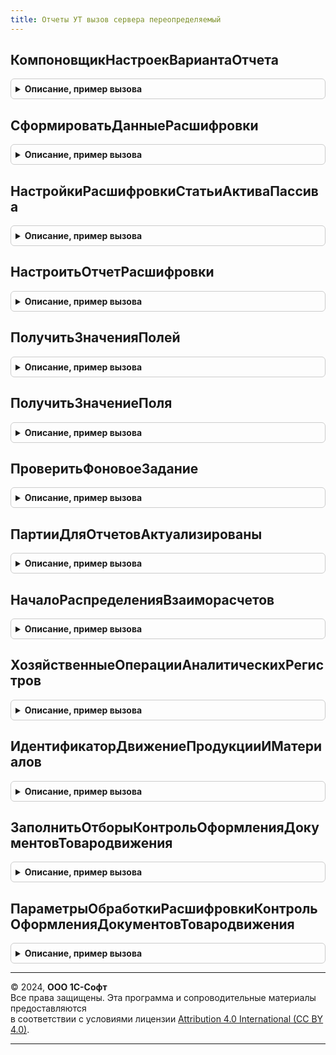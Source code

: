 ```yaml
---
title: Отчеты УТ вызов сервера переопределяемый
---
```



## КомпоновщикНастроекВариантаОтчета
<details style="margin: 1em 0; padding: 0.5em; border: 1px solid #ccc; border-radius: 6px;">

<summary style="font-weight: bold; cursor: pointer;">Описание, пример вызова</summary>

```bsl

// Вызывается из модуля ОтчетыУТКлиентПереопределяемый"
//
// Параметры:
// 	СвойстваВариантаОтчета - Структура -:
// 	 *КлючОбъекта - Строка -
// 	 *КлючВарианта - Строка -
// Возвращаемое значение:
// 	КомпоновщикНастроекКомпоновкиДанных, Неопределено - Описание
Функция КомпоновщикНастроекВариантаОтчета(СвойстваВариантаОтчета) Экспорт
```

Пример вызова
```bsl
Результат = ОтчетыУТВызовСервераПереопределяемый.КомпоновщикНастроекВариантаОтчета(СвойстваВариантаОтчета) 
```
</details>

## СформироватьДанныеРасшифровки
<details style="margin: 1em 0; padding: 0.5em; border: 1px solid #ccc; border-radius: 6px;">

<summary style="font-weight: bold; cursor: pointer;">Описание, пример вызова</summary>

```bsl

// Формирует параметры расшифровки для отчета 'ТоварыСИстекающимиСертификатами'.
//
// Параметры:
//	Расшифровка - Произвольный - значение расшифровки точки, серии или значения диаграммы.
//	АдресРасшифровки - Строка - Адрес расшифровки
//
// Возвращаемое значение:
//	Структура - Сформировать данные расшифровки:
//		* ВидНоменклатуры - СправочникСсылка.ВидыНоменклатуры - значение вида номенклатуры.
//		* Номенклатура - СправочникСсылка.Номенклатура - значение поля номенклатуры.
//		* Характеристика - СправочникСсылка.ХарактеристикиНоменклатуры - значение поля характеристики номенклатуры.
//		* Серия - СправочникСсылка.СерииНоменклатуры - значение поля серии номенклатуры.
//		* ТипСертификата - Строка - значение типа сертификата.
//
Функция СформироватьДанныеРасшифровки(Расшифровка, АдресРасшифровки) Экспорт
```

Пример вызова
```bsl
Результат = ОтчетыУТВызовСервераПереопределяемый.СформироватьДанныеРасшифровки(Расшифровка, АдресРасшифровки) 
```
</details>

## НастройкиРасшифровкиСтатьиАктиваПассива
<details style="margin: 1em 0; padding: 0.5em; border: 1px solid #ccc; border-radius: 6px;">

<summary style="font-weight: bold; cursor: pointer;">Описание, пример вызова</summary>

```bsl

// Вызывается для отчета "УправленческийБаланс" возвращеает параметры для открытия контекстного меню
// со списком расшифровочных отчетов
//
// Параметры:
//  КомпоновщикНастроек - КомпоновщикНастроекКомпоновкиДанных
//  Расшифровка - ДанныеРасшифровкиКомпоновкиДанных
//  АдресРасшифровки - Строка
//
// Возвращаемое значение:
//  Структура - Настройки расшифровки статьи актива пассива:
// * Показатель - ПланВидовХарактеристикСсылка.СтатьиАктивовПассивов
// * ОборотноСальдоваяВедомостьАктивовПассивов - Структура -:
// ** ПараметрыСКД - Структура -:
// *** ПериодОтчета - Дата
// *** ВалютаОтчета  - СправочникСсылка.Валюты
// ** Отбор - Структура -
// * МенюОтчетов - СписокЗначений - списко настроек для открытия контекстных отчетов
//
Функция НастройкиРасшифровкиСтатьиАктиваПассива(КомпоновщикНастроек, Расшифровка, АдресРасшифровки) Экспорт
```

Пример вызова
```bsl
Результат = ОтчетыУТВызовСервераПереопределяемый.НастройкиРасшифровкиСтатьиАктиваПассива(КомпоновщикНастроек, Расшифровка, АдресРасшифровки) 
```
</details>

## НастроитьОтчетРасшифровки
<details style="margin: 1em 0; padding: 0.5em; border: 1px solid #ccc; border-radius: 6px;">

<summary style="font-weight: bold; cursor: pointer;">Описание, пример вызова</summary>

```bsl

// Функция переносит настройки вызывающего отчета в настройки отчета расшифровки
//
// Параметры:
//  Параметры - Структура - содержащая ключи:
//   *ИмяОтчета - Строка - Имя метаданных отчета расшифровки
//   *КлючВарианта - Строка - Имя варианта отчета расшифровки
//   *КомпоновщикНастроек - КомпоновщикНастроекКомпоновкиДанных - настроенный компоновщик вызывающего отчета
//   *ПараметрыСКД - Структура - Ключ - ИмяПараметра; Значение - значение параметра
//   *Отбор - Структура - Ключ - ИмяПоля; Значение - ЭлементОтбораКомпоновкиДанных или структура с такими же полями
//   *ПоляРасшифровки - Структура - Ключ - ИмяПоля; Значение - Текущее значение выбранного поля расшифровки.
//
// Возвращаемое значение:
//   КомпоновщикНастроекКомпоновкиДанных - настроенный компоновщик отчета расшифровки.
//
Функция НастроитьОтчетРасшифровки(Знач Параметры) Экспорт
```

Пример вызова
```bsl
Результат = ОтчетыУТВызовСервераПереопределяемый.НастроитьОтчетРасшифровки(Параметры) 
```
</details>

## ПолучитьЗначенияПолей
<details style="margin: 1em 0; padding: 0.5em; border: 1px solid #ccc; border-radius: 6px;">

<summary style="font-weight: bold; cursor: pointer;">Описание, пример вызова</summary>

```bsl

// Получает значения всех вышестоящих группировок
//
// Параметры:
//		СписокПолей - Структура - Ключ имя поля, значение - значение группировочного поля отчета - параметр в который будет помещен список найденных значений
//		КоллекцияЭлементов - ЭлементыРасшифровкиКомпоновкиДанных - коллекция элементов расшифровки отчета (ДанныеРасшифровки.Элементы)
//		Идентификатор - ИдентификаторРасшифровкиКомпоновкиДанных - идентификатор расшифровываемого поля.
//
Процедура ПолучитьЗначенияПолей(СписокПолей, КоллекцияЭлементов, Идентификатор) Экспорт
```

Пример вызова
```bsl
ОтчетыУТВызовСервераПереопределяемый.ПолучитьЗначенияПолей(СписокПолей, КоллекцияЭлементов, Идентификатор) 
```
</details>

## ПолучитьЗначениеПоля
<details style="margin: 1em 0; padding: 0.5em; border: 1px solid #ccc; border-radius: 6px;">

<summary style="font-weight: bold; cursor: pointer;">Описание, пример вызова</summary>

```bsl

// Получает значения полей текущего элемента расшифровки
//
// Параметры:
//		СписокПолей - Структура - Ключ имя поля, значение - значение группировочного поля отчета - параметр в который будет помещен список найденных значений
//		ВыбранноеПоле - ЭлементРасшифровкиКомпоновкиДанныхПоля - элемент расшифровки поля которого необходимо получить.
//
Процедура ПолучитьЗначениеПоля(СписокПолей, ВыбранноеПоле) Экспорт
```

Пример вызова
```bsl
ОтчетыУТВызовСервераПереопределяемый.ПолучитьЗначениеПоля(СписокПолей, ВыбранноеПоле) 
```
</details>

## ПроверитьФоновоеЗадание
<details style="margin: 1em 0; padding: 0.5em; border: 1px solid #ccc; border-radius: 6px;">

<summary style="font-weight: bold; cursor: pointer;">Описание, пример вызова</summary>

```bsl

// Проверяет статус указанного фонового задания.
//
// Параметры:
//  КлючЗадания - Строка - Ключ задания
//
// Возвращаемое значение:
//  Структура - Проверить фоновое задание:
// * ОтмененоИлиНеНайдено - Булево - Флаг, указывающий на то, что фоновое задание было отменено или не найдено по ключу.
// * УспешноВыполнено - Булево - Фоновое задание успешно выполнено.
// * ЕщеВыполняется - Булево - Задание ещё выполняется.
// * ВыполненоСОшибками - Булево - Задание выполнено с ошиками.
// * ТекстОшибки - Строка - Подробно описание ошибки выполнения фонового задания.
Функция ПроверитьФоновоеЗадание(Знач КлючЗадания) Экспорт
```

Пример вызова
```bsl
Результат = ОтчетыУТВызовСервераПереопределяемый.ПроверитьФоновоеЗадание(КлючЗадания) 
```
</details>

## ПартииДляОтчетовАктуализированы
<details style="margin: 1em 0; padding: 0.5em; border: 1px solid #ccc; border-radius: 6px;">

<summary style="font-weight: bold; cursor: pointer;">Описание, пример вызова</summary>

```bsl

// Возвращает признак завершения расчета партий, начатого при формировании отчета.
//
// Параметры:
//	ПараметрыФормы - Структура - параметры запуска расчета партий;
//		ключи структуры см. в АктуализироватьПартииДляОтчетов и в ОтчетыУТКлиентПереопределяемый.ВосстановитьОффлайновыеРасчеты.
// Возвращаемое значение:
//	Булево - признак окончания расчета.
Функция ПартииДляОтчетовАктуализированы(Знач ПараметрыФормы) Экспорт
```

Пример вызова
```bsl
Результат = ОтчетыУТВызовСервераПереопределяемый.ПартииДляОтчетовАктуализированы(ПараметрыФормы) 
```
</details>

## НачалоРаспределенияВзаиморасчетов
<details style="margin: 1em 0; padding: 0.5em; border: 1px solid #ccc; border-radius: 6px;">

<summary style="font-weight: bold; cursor: pointer;">Описание, пример вызова</summary>

```bsl

// Возвращает границу, на которую актуализированы взаиморасчеты.

// Начало распределения взаиморасчетов.
//
// Параметры:
//  КонецРасчета - Дата
//  МассивКлючейПартнеров - Массив - Массив ключей партнеров
//  ИмяРасчета - Строка - Имя расчета
//  НомерЗадания - Число - Номер задания
//
// Возвращаемое значение:
//  см. РаспределениеВзаиморасчетовВызовСервера.НачалоРасчетов
Функция НачалоРаспределенияВзаиморасчетов(КонецРасчета, МассивКлючейПартнеров, ИмяРасчета, НомерЗадания) Экспорт
```

Пример вызова
```bsl
Результат = ОтчетыУТВызовСервераПереопределяемый.НачалоРаспределенияВзаиморасчетов(КонецРасчета, МассивКлючейПартнеров, ИмяРасчета, НомерЗадания) 
```
</details>

## ХозяйственныеОперацииАналитическихРегистров
<details style="margin: 1em 0; padding: 0.5em; border: 1px solid #ccc; border-radius: 6px;">

<summary style="font-weight: bold; cursor: pointer;">Описание, пример вызова</summary>

```bsl

// Возвращает массив хозяйственных операций, которые используются в аналитических регистрах.
//
// Параметры:
//  ИмяРегистра  - Строка - имя регистра как оно задано в метаданных.
//
// Возвращаемое значение:
//   Массив   - массив соответствующих хозяйственных операций.
//
Функция ХозяйственныеОперацииАналитическихРегистров(ИмяРегистра) Экспорт
```

Пример вызова
```bsl
Результат = ОтчетыУТВызовСервераПереопределяемый.ХозяйственныеОперацииАналитическихРегистров(ИмяРегистра) 
```
</details>

## ИдентификаторДвижениеПродукцииИМатериалов
<details style="margin: 1em 0; padding: 0.5em; border: 1px solid #ccc; border-radius: 6px;">

<summary style="font-weight: bold; cursor: pointer;">Описание, пример вызова</summary>

```bsl

// Вызывается для отчета "КонтрольОформленияДокументовТовародвижения"
//
// Возвращаемое значение:
//  Неопределено, СправочникСсылка.ИдентификаторыОбъектовМетаданных, Произвольный, Null, СправочникСсылка.ИдентификаторыОбъектовРасширений - Идентификатор движение продукции и материалов
Функция ИдентификаторДвижениеПродукцииИМатериалов() Экспорт
```

Пример вызова
```bsl
Результат = ОтчетыУТВызовСервераПереопределяемый.ИдентификаторДвижениеПродукцииИМатериалов() 
```
</details>

## ЗаполнитьОтборыКонтрольОформленияДокументовТовародвижения
<details style="margin: 1em 0; padding: 0.5em; border: 1px solid #ccc; border-radius: 6px;">

<summary style="font-weight: bold; cursor: pointer;">Описание, пример вызова</summary>

```bsl

// Вызывается для отчета "КонтрольОформленияДокументовТовародвижения"
//
Процедура ЗаполнитьОтборыКонтрольОформленияДокументовТовародвижения( Экспорт
```

Пример вызова
```bsl
ОтчетыУТВызовСервераПереопределяемый.ЗаполнитьОтборыКонтрольОформленияДокументовТовародвижения();
```
</details>

## ПараметрыОбработкиРасшифровкиКонтрольОформленияДокументовТовародвижения
<details style="margin: 1em 0; padding: 0.5em; border: 1px solid #ccc; border-radius: 6px;">

<summary style="font-weight: bold; cursor: pointer;">Описание, пример вызова</summary>

```bsl

// Вызывается для отчета "КонтрольОформленияДокументовТовародвижения"
//
// Параметры:
//     Расшифровка - Строка
//
// Возвращаемое значение:
//     ОписаниеОбработкиРасшифровкиКомпоновкиДанных
//
Функция ПараметрыОбработкиРасшифровкиКонтрольОформленияДокументовТовародвижения(Расшифровка) Экспорт
```

Пример вызова
```bsl
Результат = ОтчетыУТВызовСервераПереопределяемый.ПараметрыОбработкиРасшифровкиКонтрольОформленияДокументовТовародвижения(Расшифровка) 
```
</details>

---

© 2024, **ООО 1С-Софт**  
Все права защищены. Эта программа и сопроводительные материалы предоставляются  
в соответствии с условиями лицензии [Attribution 4.0 International (CC BY 4.0)](https://creativecommons.org/licenses/by/4.0/legalcode).

---
